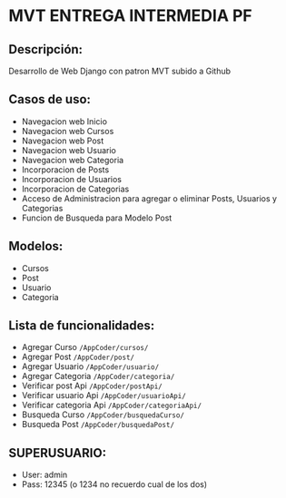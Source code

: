 # MVT ENTREGA INTERMEDIA PF
## Descripción:

Desarrollo de Web Django con patron MVT subido a Github

## Casos de uso: 
  * Navegacion web Inicio
  * Navegacion web Cursos
  * Navegacion web Post
  * Navegacion web Usuario
  * Navegacion web Categoria
  * Incorporacion de Posts
  * Incorporacion de Usuarios
  * Incorporacion de Categorias
  * Acceso de Administracion para agregar o eliminar Posts, Usuarios y Categorias
  * Funcion de Busqueda para Modelo Post
  
## Modelos: 
* Cursos
* Post
* Usuario
* Categoria

## Lista de funcionalidades:
* Agregar Curso         ```/AppCoder/cursos/```
* Agregar Post          ```/AppCoder/post/```
* Agregar Usuario       ```/AppCoder/usuario/```
* Agregar Categoria     ```/AppCoder/categoria/```
* Verificar post Api    ```/AppCoder/postApi/```
* Verificar usuario Api ```/AppCoder/usuarioApi/```
* Verificar categoria Api ```/AppCoder/categoriaApi/```
* Busqueda Curso        ```/AppCoder/busquedaCurso/```
* Busqueda Post         ```/AppCoder/busquedaPost/```

## SUPERUSUARIO:
* User: admin
* Pass: 12345 (o 1234 no recuerdo cual de los dos)